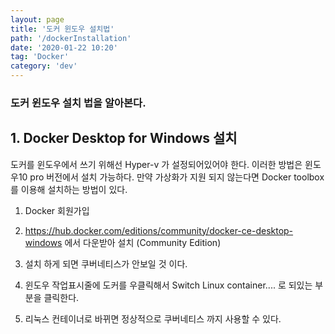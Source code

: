 ```yaml
---
layout: page
title: '도커 윈도우 설치법'
path: '/dockerInstallation'
date: '2020-01-22 10:20'
tag: 'Docker'
category: 'dev'
---
```


### 도커 윈도우 설치 법을 알아본다.

## 1. Docker Desktop for Windows 설치

도커를 윈도우에서 쓰기 위해선 Hyper-v 가 설정되어있어야 한다.
이러한 방법은 윈도우10 pro 버전에서 설치 가능하다. 만약 가상화가 지원 되지 않는다면 Docker toolbox를 이용해 설치하는 방법이 있다.

1. Docker 회원가입
2. https://hub.docker.com/editions/community/docker-ce-desktop-windows 에서 다운받아 설치 (Community Edition)

3. 설치 하게 되면 쿠버네티스가 안보일 것 이다.

4. 윈도우 작업표시줄에 도커를 우클릭해서 Switch Linux container.... 로 되있는 부분을 클릭한다.

5. 리눅스 컨테이너로 바뀌면 정상적으로 쿠버네티스 까지 사용할 수 있다.

